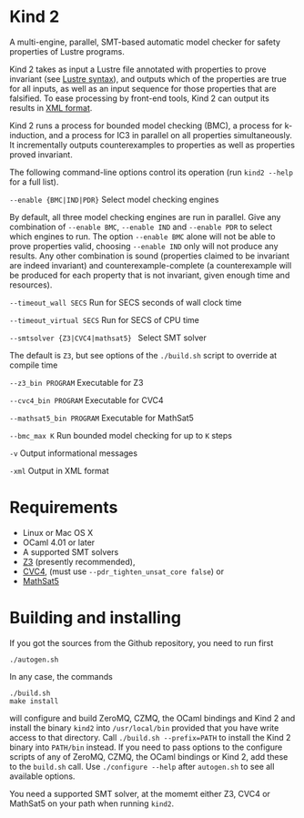 Kind 2
======

A multi-engine, parallel, SMT-based automatic model checker for safety properties of Lustre programs. 

Kind 2 takes as input a Lustre file annotated with properties to prove invariant (see [Lustre syntax](doc/Lustre.md)), and outputs which of the properties are true for all inputs, as well as an input sequence for those properties that are falsified. To ease processing by front-end tools, Kind 2 can output its results in [XML format](doc/XML.md).

Kind 2 runs a process for bounded model checking (BMC), a process for k-induction, and a process for IC3 in parallel on all properties simultaneously. It incrementally outputs counterexamples to properties as well as properties proved invariant.

The following command-line options control its operation (run ```kind2 --help``` for a full list).

```--enable {BMC|IND|PDR}``` Select model checking engines
   
By default, all three model checking engines are run in parallel. Give any combination of ```--enable BMC```, ```--enable IND``` and ```--enable PDR``` to select which engines to run. The option ``--enable BMC`` alone will not be able to prove properties valid, choosing ``--enable IND`` only will not produce any results. Any other combination is sound (properties claimed to be invariant are indeed invariant) and counterexample-complete (a counterexample will be produced for each property that is not invariant, given enough time and resources).

```--timeout_wall SECS``` Run for SECS seconds of wall clock time

```--timeout_virtual SECS``` Run for SECS of CPU time
 
```--smtsolver {Z3|CVC4|mathsat5} ``` Select SMT solver

The default is ```Z3```, but see options of the ```./build.sh``` script to override at compile time
  
```--z3_bin PROGRAM``` Executable for Z3

```--cvc4_bin PROGRAM``` Executable for CVC4

```--mathsat5_bin PROGRAM``` Executable for MathSat5

```--bmc_max K``` Run bounded model checking for up to ```K``` steps

```-v``` Output informational messages

```-xml``` Output in XML format


Requirements
============

- Linux or Mac OS X
- OCaml 4.01 or later
- A supported SMT solvers
 - [Z3](http://z3.codeplex.com) (presently recommended), 
 - [CVC4](http://cvc4.cs.nyu.edu), (must use ```--pdr_tighten_unsat_core false```) or
 - [MathSat5](http://mathsat.fbk.eu/)

Building and installing
=======================

If you got the sources from the Github repository, you need to run first

    ./autogen.sh

In any case, the commands

    ./build.sh
    make install

will configure and build ZeroMQ, CZMQ, the OCaml bindings and Kind 2 and install the binary `kind2` into `/usr/local/bin` provided that you have write access to that directory. Call `./build.sh --prefix=PATH` to install the Kind 2 binary into `PATH/bin` instead. If you need to pass options to the configure scripts of any of ZeroMQ, CZMQ, the OCaml bindings or Kind 2, add these to the `build.sh` call. Use `./configure --help` after `autogen.sh` to see all available options.

You need a supported SMT solver, at the momemt either Z3, CVC4 or MathSat5 on your path when running `kind2`.
